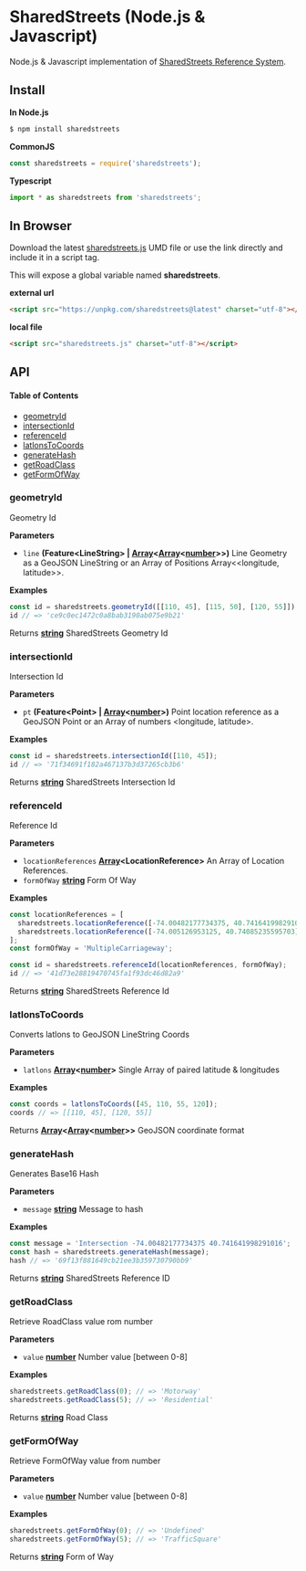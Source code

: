 # SharedStreets (Node.js & Javascript)

Node.js & Javascript implementation of [SharedStreets Reference System](https://github.com/sharedstreets/sharedstreets-ref-system).

## Install

**In Node.js**

```bash
$ npm install sharedstreets
```

**CommonJS**

```js
const sharedstreets = require('sharedstreets');
```

**Typescript**

```js
import * as sharedstreets from 'sharedstreets';
```

## In Browser

Download the latest [sharedstreets.js](https://unpkg.com/sharedstreets@latest) UMD file or use the link directly and include it in a script tag.

This will expose a global variable named **sharedstreets**.

**external url**

```html
<script src="https://unpkg.com/sharedstreets@latest" charset="utf-8"></script>
```

**local file**

```html
<script src="sharedstreets.js" charset="utf-8"></script>
```

## API

<!-- Generated by documentation.js. Update this documentation by updating the source code. -->

#### Table of Contents

-   [geometryId](#geometryid)
-   [intersectionId](#intersectionid)
-   [referenceId](#referenceid)
-   [latlonsToCoords](#latlonstocoords)
-   [generateHash](#generatehash)
-   [getRoadClass](#getroadclass)
-   [getFormOfWay](#getformofway)

### geometryId

Geometry Id

**Parameters**

-   `line` **(Feature&lt;LineString> | [Array](https://developer.mozilla.org/docs/Web/JavaScript/Reference/Global_Objects/Array)&lt;[Array](https://developer.mozilla.org/docs/Web/JavaScript/Reference/Global_Objects/Array)&lt;[number](https://developer.mozilla.org/docs/Web/JavaScript/Reference/Global_Objects/Number)>>)** Line Geometry as a GeoJSON LineString or an Array of Positions Array&lt;&lt;longitude, latitude>>.

**Examples**

```javascript
const id = sharedstreets.geometryId([[110, 45], [115, 50], [120, 55]]);
id // => 'ce9c0ec1472c0a8bab3190ab075e9b21'
```

Returns **[string](https://developer.mozilla.org/docs/Web/JavaScript/Reference/Global_Objects/String)** SharedStreets Geometry Id

### intersectionId

Intersection Id

**Parameters**

-   `pt` **(Feature&lt;Point> | [Array](https://developer.mozilla.org/docs/Web/JavaScript/Reference/Global_Objects/Array)&lt;[number](https://developer.mozilla.org/docs/Web/JavaScript/Reference/Global_Objects/Number)>)** Point location reference as a GeoJSON Point or an Array of numbers &lt;longitude, latitude>.

**Examples**

```javascript
const id = sharedstreets.intersectionId([110, 45]);
id // => '71f34691f182a467137b3d37265cb3b6'
```

Returns **[string](https://developer.mozilla.org/docs/Web/JavaScript/Reference/Global_Objects/String)** SharedStreets Intersection Id

### referenceId

Reference Id

**Parameters**

-   `locationReferences` **[Array](https://developer.mozilla.org/docs/Web/JavaScript/Reference/Global_Objects/Array)&lt;LocationReference>** An Array of Location References.
-   `formOfWay` **[string](https://developer.mozilla.org/docs/Web/JavaScript/Reference/Global_Objects/String)** Form Of Way

**Examples**

```javascript
const locationReferences = [
  sharedstreets.locationReference([-74.00482177734375, 40.741641998291016], {outboundBearing: 208, distanceToNextRef: 9279}),
  sharedstreets.locationReference([-74.005126953125, 40.74085235595703], {inboundBearing: 188})
];
const formOfWay = 'MultipleCarriageway';

const id = sharedstreets.referenceId(locationReferences, formOfWay);
id // => '41d73e28819470745fa1f93dc46d82a9'
```

Returns **[string](https://developer.mozilla.org/docs/Web/JavaScript/Reference/Global_Objects/String)** SharedStreets Reference Id

### latlonsToCoords

Converts latlons to GeoJSON LineString Coords

**Parameters**

-   `latlons` **[Array](https://developer.mozilla.org/docs/Web/JavaScript/Reference/Global_Objects/Array)&lt;[number](https://developer.mozilla.org/docs/Web/JavaScript/Reference/Global_Objects/Number)>** Single Array of paired latitude & longitudes

**Examples**

```javascript
const coords = latlonsToCoords([45, 110, 55, 120]);
coords // => [[110, 45], [120, 55]]
```

Returns **[Array](https://developer.mozilla.org/docs/Web/JavaScript/Reference/Global_Objects/Array)&lt;[Array](https://developer.mozilla.org/docs/Web/JavaScript/Reference/Global_Objects/Array)&lt;[number](https://developer.mozilla.org/docs/Web/JavaScript/Reference/Global_Objects/Number)>>** GeoJSON coordinate format

### generateHash

Generates Base16 Hash

**Parameters**

-   `message` **[string](https://developer.mozilla.org/docs/Web/JavaScript/Reference/Global_Objects/String)** Message to hash

**Examples**

```javascript
const message = 'Intersection -74.00482177734375 40.741641998291016';
const hash = sharedstreets.generateHash(message);
hash // => '69f13f881649cb21ee3b359730790bb9'
```

Returns **[string](https://developer.mozilla.org/docs/Web/JavaScript/Reference/Global_Objects/String)** SharedStreets Reference ID

### getRoadClass

Retrieve RoadClass value rom number

**Parameters**

-   `value` **[number](https://developer.mozilla.org/docs/Web/JavaScript/Reference/Global_Objects/Number)** Number value [between 0-8]

**Examples**

```javascript
sharedstreets.getRoadClass(0); // => 'Motorway'
sharedstreets.getRoadClass(5); // => 'Residential'
```

Returns **[string](https://developer.mozilla.org/docs/Web/JavaScript/Reference/Global_Objects/String)** Road Class

### getFormOfWay

Retrieve FormOfWay value from number

**Parameters**

-   `value` **[number](https://developer.mozilla.org/docs/Web/JavaScript/Reference/Global_Objects/Number)** Number value [between 0-8]

**Examples**

```javascript
sharedstreets.getFormOfWay(0); // => 'Undefined'
sharedstreets.getFormOfWay(5); // => 'TrafficSquare'
```

Returns **[string](https://developer.mozilla.org/docs/Web/JavaScript/Reference/Global_Objects/String)** Form of Way
